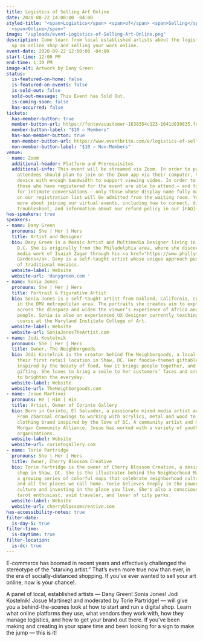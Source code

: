 ```yaml
---
title: Logistics of Selling Art Online
date: 2020-08-22 14:08:00 -04:00
styled-title: "<span>Logistics</span> <span>of</span> <span>Selling</span> <span>Art</span>
  <span>Online</span>"
image: "/uploads/event-Logistics-of-Selling-Art-Online.png"
description: Come learn from local established artists about the logistics of setting
  up an online shop and selling your work online.
event-date: 2020-09-22 12:00:00 -04:00
start-time: 12:00 PM
end-time: 1:30 PM
image-alt: Artwork by Dany Green
status:
  is-featured-on-home: false
  is-featured-on-events: false
  is-sold-out: false
  sold-out-message: This Event has Sold Out.
  is-coming-soon: false
  has-occurred: false
tickets:
  has-member-button: true
  member-button-url: https://fontevacustomer-1638354c123-1641d839835.force.com/services/oauth2/authorize?client_id=3MVG9nthuDc9owbcOq7_07W.HriOQQPWTbMkrpOla.ajDQlTHf4_uby_mhwylcX.mJBU2O2SppTiZMS0J_HJd&response_type=code&redirect_uri=https://ikit.aiga.org/ikit_national_util/ikit-national-util-sso-redirect/&state=https%3A%2F%2Fdc.aiga.org%2Fevent%2Flogistics-of-selling-art-online%2F%3Fredirect_source%3Deventbrite_register
  member-button-label: "$10 — Members"
  has-non-member-button: true
  non-member-button-url: https://www.eventbrite.com/e/logistics-of-selling-art-online-tickets-117854507003
  non-member-button-label: "$10 — Non-Members"
venue:
  name: Zoom
  additional-header: Platform and Prerequisites
  additional-info: This event will be streamed via Zoom. In order to participate fully,
    attendees should plan to join on the Zoom app via their computer, tablet, or mobile
    device with enough bandwidth to support viewing video. In order to ensure only
    those who have registered for the event are able to attend — and to create space
    for intimate conversations — only those whose display name fully matches the name
    on our registration list will be admitted from the waiting room. You can find
    more about joining our virtual events, including how to connect, directions to
    troubleshoot, and information about our refund policy in our [FAQ](/faqs/).
has-speakers: true
speakers:
- name: Dany Green
  pronouns: She | Her | Hers
  title: Artist and Designer
  bio: Dany Green is a Mosaic Artist and Multimedia Designer living in Washington
    D.C. She is originally from the Philadelphia area, where she discovered the mixed
    media work of Isaiah Zagar through his <a href="https://www.phillymagicgardens.org">Magic
    Gardens</a>. Dany is a self-taught artist whose unique approach pushes the boundaries
    of traditional mosaics.
  website-label: Website
  website-url: 'danygreen.com '
- name: Sonia Jones
  pronouns: She | Her | Hers
  title: Portrait & Figurative Artist
  bio: Sonia Jones is a self-taught artist from Oakland, California, currently residing
    in the DMV metropolitan area. The portraits she creates aim to explore black identity
    across the diaspora and widen the viewer’s experience of Africa and its beautiful
    people. Sonia is also an experienced UX designer currently teaching a capstone
    course at the Maryland Institute College of Art.
  website-label: Website
  website-url: SoniaJonesTheArtist.com
- name: Jodi Kostelnik
  pronouns: She | Her | Hers
  title: Owner, The Neighborgoods
  bio: Jodi Kostelnik is the creator behind The Neighborgoods, a local business with
    their first retail location in Shaw, DC. Her foodie-themed giftable goods are
    inspired by the beauty of food, how it brings people together, and the joy of
    gifting. She loves to bring a smile to her customers’ faces and create products
    to brighten the everyday.
  website-label: Website
  website-url: TheNeighborgoods.com
- name: Josue Martinez
  pronouns: He | Him | His
  title: Artist, Owner of Corinto Gallery
  bio: Born in Corinto, El Salvador, a passionate mixed media artist and graphic designer.
    From charcoal drawings to working with acrylics, metal and wood to creating a
    clothing brand inspired by the love of DC. A community artist and member of Adams
    Morgan Community Alliance, Josue has worked with a variety of youth and change-making
    organizations.
  website-label: Website
  website-url: corintogallery.com
- name: Torie Partridge
  pronouns: She | Her | Hers
  title: Owner, Cherry Blossom Creative
  bio: Torie Partridge is the owner of Cherry Blossom Creative, a design studio and
    shop in Shaw, DC. She is the illustrator behind the Neighborhood Maps Project,
    a growing series of colorful maps that celebrate neighborhood culture, cities,
    and all the places we call home. Torie believes deeply in the power of hyper-local
    culture and investing in the place you live. She's also a conscious movement facilitator,
    tarot enthusiast, avid traveler, and lover of city parks.
  website-label: Website
  website-url: cherryblossomcreative.com
has-accessibility-notes: true
filter-date:
  is-day-5: true
filter-time:
  is-daytime: true
filter-location:
  is-dc: true
---
```


E-commerce has boomed in recent years and effectively challenged the stereotype of the “starving artist.” That’s even more true now than ever, in the era of socially-distanced shopping. If you’ve ever wanted to sell your art online, now is your chance!. 

A panel of local, established artists — Dany Green! Sonia Jones! Jodi Kostelnik! Josue Martinez! and moderated by Torie Partridge! — will give you a behind-the-scenes look at how to start and run a digital shop. Learn what online platforms they use, what vendors they work with, how they manage logistics, and how to get your brand out there. If you’ve been making and creating in your spare time and been looking for a sign to make the jump — this is it!